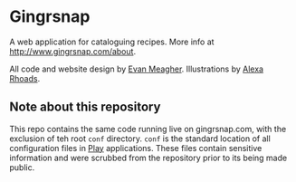 # Gingrsnap

A web application for cataloguing recipes. More info at http://www.gingrsnap.com/about.

All code and website design by [Evan Meagher](http://evanmeagher.net/). Illustrations by [Alexa Rhoads](http://alexarhoads.com/).

## Note about this repository

This repo contains the same code running live on gingrsnap.com, with the exclusion of teh root `conf` directory. `conf` is the standard location of all configuration files in [Play](http://www.playframework.com/) applications. These files contain sensitive information and were scrubbed from the repository prior to its being made public.

